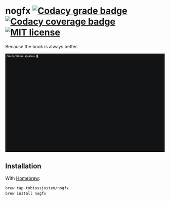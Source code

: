 # nogfx [![Codacy grade badge](https://app.codacy.com/project/badge/Grade/6168e833879a4fd5b56a6776ffd05d7f)](https://app.codacy.com/gh/tobiassjosten/nogfx) [![Codacy coverage badge](https://app.codacy.com/project/badge/Coverage/6168e833879a4fd5b56a6776ffd05d7f)](https://app.codacy.com/gh/tobiassjosten/nogfx) [![MIT license](https://img.shields.io/badge/License-MIT-blue.svg)](https://opensource.org/licenses/MIT)

Because the book is always better.

![nogfx demonstration](nogfx-demo.gif)

## Installation

With [Homebrew](https://brew.sh/):

```bash
brew tap tobiassjosten/nogfx
brew install nogfx
```
